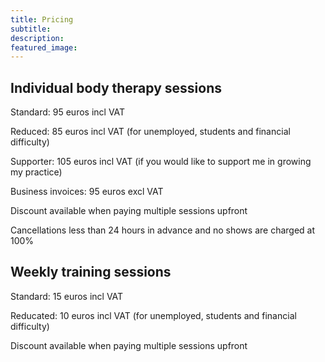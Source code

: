 ```yaml
---
title: Pricing
subtitle: 
description:
featured_image: 
---
```


## Individual body therapy sessions

Standard: 95 euros incl VAT

Reduced: 85 euros incl VAT (for unemployed, students and financial difficulty)

Supporter: 105 euros incl VAT (if you would like to support me in growing my practice)

Business invoices: 95 euros excl VAT

Discount available when paying multiple sessions upfront

Cancellations less than 24 hours in advance and no shows are charged at 100%

## Weekly training sessions

Standard: 15 euros incl VAT

Reducated: 10 euros incl VAT (for unemployed, students and financial difficulty)

Discount available when paying multiple sessions upfront
